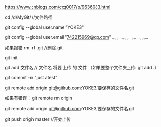 https://www.cnblogs.com/cxq0017/p/9636083.html


cd /d/MyGit/    //文件路径

 git config --global user.name "YOKE3"

git config --global user.email "742215969@qq.com"
。。。
。。。
。。
。。。。

如果报错  rm -rf .git //删除.git   

git init

git add 文件名 // 文件名 将要 上传 的 文件 （如果要整个文件夹上传: git add .）

git commit -m "just atest"

git remote add origin git@github.com:YOKE3/要保存的文件名.git

如果有错误： git remote rm origin

git remote add origin git@github.com:YOKE3/要保存的文件名.git

git push origin master //开始上传